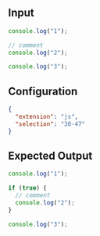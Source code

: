 
## Input
```javascript input
console.log("1");

// comment
console.log("2");

console.log("3");
```

## Configuration
```json configuration
{
  "extension": "js",
  "selection": "30-47"
}
```

## Expected Output
```javascript expected output
console.log("1");

if (true) {
  // comment
  console.log("2");
}

console.log("3");
```
